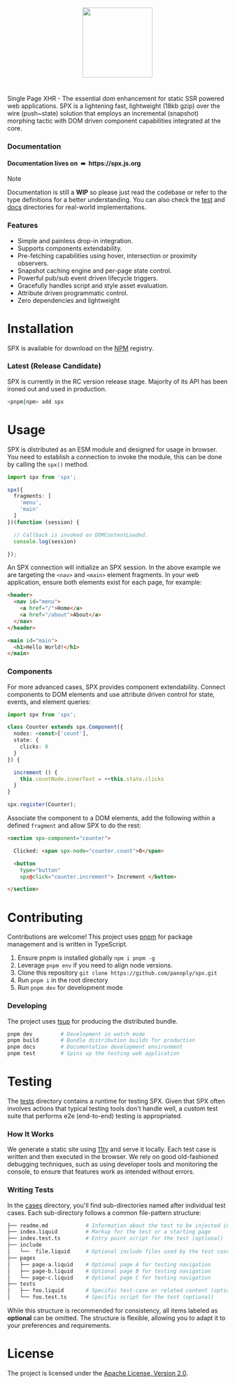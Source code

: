 <br>
<p align="center">
<a href="https://spx.js.org">
<img src="https://raw.githubusercontent.com/panoply/library/spx/13d4440296f86ca276c7de7b710dcd714f69b94f/docs/site/assets/svg/logo.svg"
width="160px">
</a>
</p>
<h1></h1>

Single Page XHR - The essential dom enhancement for static SSR powered web applications. SPX is a lightening fast, lightweight (18kb gzip) over the wire (push~state) solution that employs an incremental (snapshot) morphing tactic with DOM driven component capabilities integrated at the core.

### Documentation

<h4>
  Documentation lives on&nbsp;&nbsp;➠&nbsp;&nbsp;https://spx.js.org
</h4>

> [!NOTE]
> Documentation is still a **WIP** so please just read the codebase or refer to the type definitions for a better understanding. You can also check the [test](/test/) and [docs](/) directories for real-world implementations.

### Features

- Simple and painless drop-in integration.
- Supports components extendability.
- Pre-fetching capabilities using hover, intersection or proximity observers.
- Snapshot caching engine and per-page state control.
- Powerful pub/sub event driven lifecycle triggers.
- Gracefully handles script and style asset evaluation.
- Attribute driven programmatic control.
- Zero dependencies and lightweight

# Installation

SPX is available for download on the [NPM](https://www.npmjs.com/package/spx) registry.

### Latest (Release Candidate)

SPX is currently in the RC version release stage. Majority of its API has been ironed out and used in production.

```bash
<pnpm|npm> add spx
```

# Usage

SPX is distributed as an ESM module and designed for usage in browser. You need to establish a connection to invoke the module, this can be done by calling the `spx()` method.

<!--prettier-ignore-->
```ts
import spx from 'spx';

spx({
  fragments: [
    'menu',
    'main'
  ]
})(function (session) {

  // Callback is invoked on DOMContentLoaded.
  console.log(session)

});
```

An SPX connection will initialize an SPX session. In the above example we are targeting the `<nav>` and `<main>` element fragments. In your web application, ensure both elements exist for each page, for example:

```html
<header>
  <nav id="menu">
    <a href="/">Home</a>
    <a href="/about">About</a>
  </nav>
</header>

<main id="main">
  <h1>Hello World!</h1>
</main>
```

### Components

For more advanced cases, SPX provides component extendability. Connect components to DOM elements and use attribute driven control for state, events, and element queries:

<!--prettier-ignore-->
```ts
import spx from 'spx';

class Counter extends spx.Component({
  nodes: <const>['count'],
  state: {
    clicks: 0
  }
}) {

  increment () {
    this.countNode.innerText = ++this.state.clicks
  }
}

spx.register(Counter);

```

Associate the component to a DOM elements, add the following within a defined `fragment` and allow SPX to do the rest:

<!--prettier-ignore-->
```html
<section spx-component="counter">

  Clicked: <span spx-node="counter.count">0</span>

  <button
    type="button"
    spx@click="counter.increment"> Increment </button>

</section>
```

# Contributing

Contributions are welcome! This project uses [pnpm](https://pnpm.js.org/en/cli/install) for package management and is written in TypeScript.

1. Ensure pnpm is installed globally `npm i pnpm -g`
2. Leverage `pnpm env` if you need to align node versions.
3. Clone this repository `git clone https://github.com/panoply/spx.git`
4. Run `pnpm i` in the root directory
5. Run `pnpm dev` for development mode

### Developing

The project uses [tsup](https://tsup.egoist.sh) for producing the distributed bundle.

```bash
pnpm dev         # Development in watch mode
pnpm build       # Bundle distribution builds for production
pnpm docs        # Documentation development environment
pnpm test        # Spins up the testing web application
```

# Testing

The [tests](/tests/) directory contains a runtime for testing SPX. Given that SPX often involves actions that typical testing tools don't handle well, a custom test suite that performs e2e (end-to-end) testing is appropriated.

### How It Works

We generate a static site using [11ty](https://www.11ty.dev/) and serve it locally. Each test case is written and then executed in the browser. We rely on good old-fashioned debugging techniques, such as using developer tools and monitoring the console, to ensure that features work as intended without errors.

### Writing Tests

In the [cases](/test/cases/) directory, you'll find sub-directories named after individual test cases. Each sub-directory follows a common file-pattern structure:

```bash
├── readme.md            # Information about the test to be injected into index.liquid
├── index.liquid         # Markup for the test or a starting page
├── index.test.ts        # Entry point script for the test (optional)
├── include
│   └──  file.liquid     # Optional include files used by the test case
├── pages
│   ├── page-a.liquid    # Optional page A for testing navigation
│   ├── page-b.liquid    # Optional page B for testing navigation
│   └── page-c.liquid    # Optional page C for testing navigation
├── tests
│   ├── foo.liquid       # Specific test-case or related content (optional)
│   └── foo.test.ts      # Specific script for the test (optional)
```

While this structure is recommended for consistency, all items labeled as **optional** can be omitted. The structure is flexible, allowing you to adapt it to your preferences and requirements.

# License

The project is licensed under the [Apache License, Version 2.0](http://www.apache.org/licenses/LICENSE-2.0).
